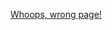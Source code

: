 [Whoops, wrong page!](https://github.com/potatoes1286/pccgchangelog/blob/main/PotatoesRepeatersChangelog.md)
